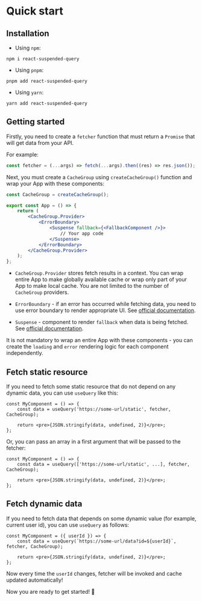 # Quick start

## Installation

-   Using `npm`:

```shell
npm i react-suspended-query
```

-   Using `pnpm`:

```shell
pnpm add react-suspended-query
```

-   Using `yarn`:

```shell
yarn add react-suspended-query
```

## Getting started

Firstly, you need to create a `fetcher` function that must return a `Promise` that will get data from your API.

For example:

```jsx
const fetcher = (...args) => fetch(...args).then((res) => res.json());
```

Next, you must create a `CacheGroup` using `createCacheGroup()` function and wrap your App with these components:

```jsx
const CacheGroup = createCacheGroup();

export const App = () => {
    return (
        <CacheGroup.Provider>
            <ErrorBoundary>
                <Suspense fallback={<FallbackComponent />}>
                    // Your app code
                </Suspense>
            </ErrorBoundary>
        </CacheGroup.Provider>
    );
};
```

-   `CacheGroup.Provider` stores fetch results in a context. You can wrap entire App to make globally available cache or wrap only part of your App to make local cache. You are not limited to the number of `CacheGroup` providers.

-   `ErrorBoundary` - if an error has occurred while fetching data, you need to use error boundary to render appropriate UI. See [official documentation](https://beta.reactjs.org/reference/react/Component#catching-rendering-errors-with-an-error-boundary).

-   `Suspense` - component to render `fallback` when data is being fetched. See [official documentation](https://beta.reactjs.org/reference/react/Suspense).

It is not mandatory to wrap an entire App with these components - you can create the `loading` and `error` rendering logic for each component independently.

## Fetch static resource

If you need to fetch some static resource that do not depend on any dynamic data, you can use `useQuery` like this:

```jsx{2}
const MyComponent = () => {
    const data = useQuery('https://some-url/static', fetcher, CacheGroup);

    return <pre>{JSON.stringify(data, undefined, 2)}</pre>;
};
```

Or, you can pass an array in a first argument that will be passed to the fetcher:

```jsx{2}
const MyComponent = () => {
    const data = useQuery(['https://some-url/static', ...], fetcher, CacheGroup);

    return <pre>{JSON.stringify(data, undefined, 2)}</pre>;
};
```

## Fetch dynamic data

If you need to fetch data that depends on some dynamic value (for example, current user id), you can use `useQuery` as follows:

```jsx{2}
const MyComponent = ({ userId }) => {
    const data = useQuery(`https://some-url/data?id=${userId}`, fetcher, CacheGroup);

    return <pre>{JSON.stringify(data, undefined, 2)}</pre>;
};
```

Now every time the `userId` changes, fetcher will be invoked and cache updated automatically!

Now you are ready to get started! 🎉
